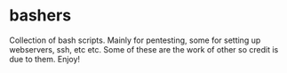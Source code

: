 bashers
=======

Collection of bash scripts. Mainly for pentesting, some for setting up webservers, ssh, etc etc. Some of these are the work of other so credit is due to them. Enjoy!
